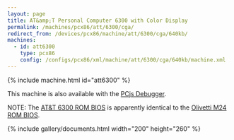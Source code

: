```yaml
---
layout: page
title: AT&amp;T Personal Computer 6300 with Color Display
permalink: /machines/pcx86/att/6300/cga/
redirect_from: /devices/pcx86/machine/att/6300/cga/640kb/
machines:
  - id: att6300
    type: pcx86
    config: /configs/pcx86/xml/machine/att/6300/cga/640kb/machine.xml
---
```


{% include machine.html id="att6300" %}

This machine is also available with the [PCjs Debugger](/configs/pcx86/xml/machine/att/6300/cga/640kb/debugger/machine.xml).

NOTE: The [AT&T 6300 ROM BIOS](/machines/pcx86/att/6300/rom/) is apparently identical to the [Olivetti M24 ROM BIOS](/machines/pcx86/olivetti/m24/rom/).

{% include gallery/documents.html width="200" height="260" %}
